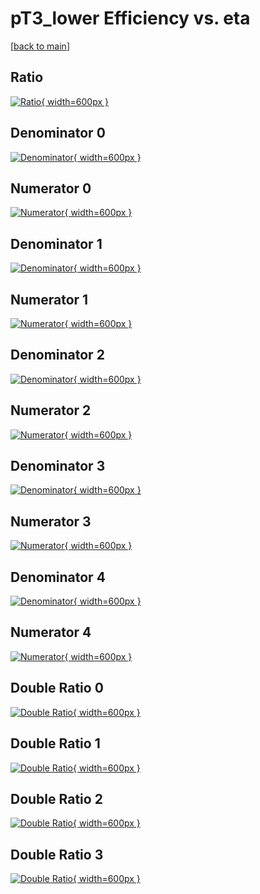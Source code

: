 # pT3_lower Efficiency vs. eta

[[back to main](./)]



## Ratio

[![Ratio](../mtv/var/pT3_lower_loweta_0_0_eff_eta.png){ width=600px }](../mtv/var/pT3_lower_loweta_0_0_eff_eta.pdf)

## Denominator 0

[![Denominator](../mtv/den/pT3_lower_loweta_0_0_eff_eta_den0.png){ width=600px }](../mtv/den/pT3_lower_loweta_0_0_eff_eta_den0.pdf)

## Numerator 0

[![Numerator](../mtv/num/pT3_lower_loweta_0_0_eff_eta_num0.png){ width=600px }](../mtv/num/pT3_lower_loweta_0_0_eff_eta_num0.pdf)

## Denominator 1

[![Denominator](../mtv/den/pT3_lower_loweta_0_0_eff_eta_den1.png){ width=600px }](../mtv/den/pT3_lower_loweta_0_0_eff_eta_den1.pdf)

## Numerator 1

[![Numerator](../mtv/num/pT3_lower_loweta_0_0_eff_eta_num1.png){ width=600px }](../mtv/num/pT3_lower_loweta_0_0_eff_eta_num1.pdf)

## Denominator 2

[![Denominator](../mtv/den/pT3_lower_loweta_0_0_eff_eta_den2.png){ width=600px }](../mtv/den/pT3_lower_loweta_0_0_eff_eta_den2.pdf)

## Numerator 2

[![Numerator](../mtv/num/pT3_lower_loweta_0_0_eff_eta_num2.png){ width=600px }](../mtv/num/pT3_lower_loweta_0_0_eff_eta_num2.pdf)

## Denominator 3

[![Denominator](../mtv/den/pT3_lower_loweta_0_0_eff_eta_den3.png){ width=600px }](../mtv/den/pT3_lower_loweta_0_0_eff_eta_den3.pdf)

## Numerator 3

[![Numerator](../mtv/num/pT3_lower_loweta_0_0_eff_eta_num3.png){ width=600px }](../mtv/num/pT3_lower_loweta_0_0_eff_eta_num3.pdf)

## Denominator 4

[![Denominator](../mtv/den/pT3_lower_loweta_0_0_eff_eta_den4.png){ width=600px }](../mtv/den/pT3_lower_loweta_0_0_eff_eta_den4.pdf)

## Numerator 4

[![Numerator](../mtv/num/pT3_lower_loweta_0_0_eff_eta_num4.png){ width=600px }](../mtv/num/pT3_lower_loweta_0_0_eff_eta_num4.pdf)

## Double Ratio 0

[![Double Ratio](../mtv/ratio/pT3_lower_loweta_0_0_eff_eta_ratio0.png){ width=600px }](../mtv/ratio/pT3_lower_loweta_0_0_eff_eta_ratio0.pdf)

## Double Ratio 1

[![Double Ratio](../mtv/ratio/pT3_lower_loweta_0_0_eff_eta_ratio1.png){ width=600px }](../mtv/ratio/pT3_lower_loweta_0_0_eff_eta_ratio1.pdf)

## Double Ratio 2

[![Double Ratio](../mtv/ratio/pT3_lower_loweta_0_0_eff_eta_ratio2.png){ width=600px }](../mtv/ratio/pT3_lower_loweta_0_0_eff_eta_ratio2.pdf)

## Double Ratio 3

[![Double Ratio](../mtv/ratio/pT3_lower_loweta_0_0_eff_eta_ratio3.png){ width=600px }](../mtv/ratio/pT3_lower_loweta_0_0_eff_eta_ratio3.pdf)

